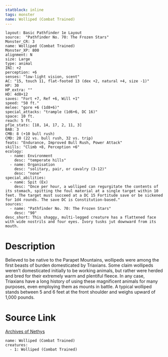 ```yaml
---
statblock: inline
tags: monster
name: Wolliped (Combat Trained)
---
```

```statblock
layout: Basic Pathfinder 1e Layout
source:  "Pathfinder No. 70: The Frozen Stars"
Monster_CR: 3
name: Wolliped (Combat Trained)
Monster_XP: 800
alignment: N
size: Large
type: animal
INI: +2
perception: +6
senses: "low-light vision, scent"
AC: "15, touch 11, flat-footed 13 (dex +2, natural +4, size -1)"
HP: 30
HP_extra: ""
HD: 4d8+12
saves: "Fort +7, Ref +6, Will +1"
speed: "50 ft."
melee: "gore +6 (1d8+6)"
special_attacks: "trample (1d6+6, DC 16)"
space: 10 ft.
reach: 5 ft.
pf1e_stats: [18, 14, 17, 2, 11, 3]
BAB: 3
CMB: 8 (+10 bull rush)
CMD: 20 (22 vs. bull rush, 32 vs. trip)
feats: "Endurance, Improved Bull Rush, Power Attack"
skills: "Climb +8, Perception +6"
ecology:
  - name: Environment
    desc: "temperate hills"
  - name: Organisation
    desc: "solitary, pair, or cavalry (3-12)"
    desc: "none"
special_abilities:
  - name: Spit (Ex)
    desc: "Once per hour, a wolliped can regurgitate the contents of its stomach, spitting the foul material at a single target within 10 feet. The target must succeed at a DC 15 Fortitude save or be sickened for 1d4 rounds. The save DC is Constitution-based."
sources:
  - name: "Pathfinder No. 70: The Frozen Stars"
    desc: "90"
desc_short: This shaggy, multi-legged creature has a flattened face with wide nostrils and four eyes. Ivory tusks jut downward from its mouth. 
```
# Description
Believed to be native to the Parapet Mountains, wollipeds were among the first beasts of burden domesticated by Triaxians. Some claim wollipeds weren’t domesticated initially to be working animals, but rather were herded and bred for their extremely warm and plentiful fleece. In any case, Triaxians have a long history of using these magnificent animals for many purposes, even employing them as mounts in battle. A typical wolliped stands between 5 and 6 feet at the front shoulder and weighs upward of 1,000 pounds.
# Source Link
[Archives of Nethys](https://aonprd.com/MonsterDisplay.aspx?ItemName=Wolliped%20(Combat%20Trained))
```encounter-table
name: Wolliped (Combat Trained)
creatures:
  - 1: Wolliped (Combat Trained)
```
